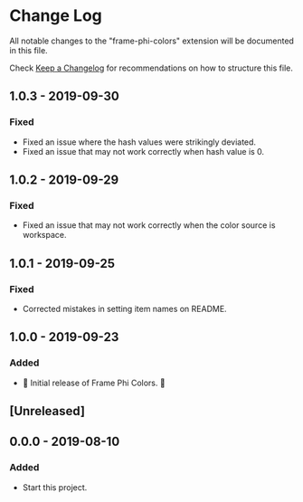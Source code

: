 # Change Log
All notable changes to the "frame-phi-colors" extension will be documented in this file.

Check [Keep a Changelog](http://keepachangelog.com/) for recommendations on how to structure this file.

## 1.0.3 - 2019-09-30

### Fixed

- Fixed an issue where the hash values were strikingly deviated.
- Fixed an issue that may not work correctly when hash value is 0.

## 1.0.2 - 2019-09-29

### Fixed

- Fixed an issue that may not work correctly when the color source is workspace.

## 1.0.1 - 2019-09-25

### Fixed

- Corrected mistakes in setting item names on README.

## 1.0.0 - 2019-09-23

### Added

- 🎊 Initial release of Frame Phi Colors. 🎉

## [Unreleased]

## 0.0.0 - 2019-08-10

### Added

- Start this project.
